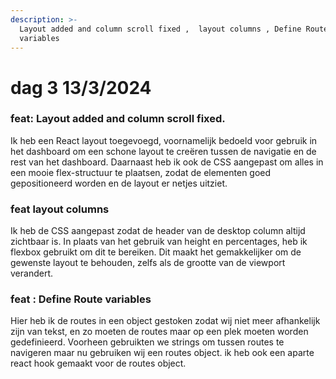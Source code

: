```yaml
---
description: >-
  Layout added and column scroll fixed ,  layout columns , Define Route
  variables
---
```


# dag 3 13/3/2024

### feat: Layout added and column scroll fixed.

Ik heb een React layout toegevoegd, voornamelijk bedoeld voor gebruik in het dashboard om een schone layout te creëren tussen de navigatie en de rest van het dashboard. Daarnaast heb ik ook de CSS aangepast om alles in een mooie flex-structuur te plaatsen, zodat de elementen goed gepositioneerd worden en de layout er netjes uitziet.

### feat layout columns

Ik heb de CSS aangepast zodat de header van de desktop column altijd zichtbaar is. In plaats van het gebruik van height en percentages, heb ik flexbox gebruikt om dit te bereiken. Dit maakt het gemakkelijker om de gewenste layout te behouden, zelfs als de grootte van de viewport verandert.

### feat : Define Route variables

Hier heb ik de routes in een object gestoken zodat wij niet meer afhankelijk zijn van tekst, en zo moeten de routes maar op een plek moeten worden gedefinieerd. Voorheen gebruikten we strings om tussen routes te navigeren maar nu gebruiken wij een routes object. ik heb ook een aparte react hook gemaakt voor de routes object.
